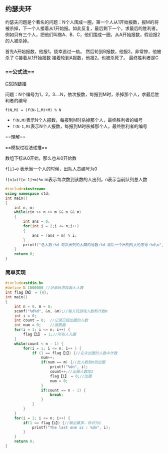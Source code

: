 ## 约瑟夫环

约瑟夫问题是个著名的问题：N个人围成一圈，第一个人从1开始报数，报M的将被杀掉，下一个人接着从1开始报。如此反复，最后剩下一个，求最后的胜利者。
例如只有三个人，把他们叫做A、B、C，他们围成一圈，从A开始报数，假设报2的人被杀掉。

首先A开始报数，他报1。侥幸逃过一劫。
然后轮到B报数，他报2。非常惨，他被杀了
C接着从1开始报数
接着轮到A报数，他报2。也被杀死了。
最终胜利者是C



### ==公式法==

<a href="https://blog.csdn.net/u011500062/article/details/72855826">CSDN链接</a>

问题：N个编号为1，2，3....N，依次报数，每报到M时，杀掉那个人，求最后胜利者的编号

`f(N,M) = (f(N-1,M)+M) % N  `

- `f(N,M)`表示N个人报数，每报到M时杀掉那个人，最终胜利者的编号
- `f(N-1,M)`表示N个人报数，每报到M时杀掉那个人，最终胜利者的编号



==理解==







==模拟过程法递推==

数组下标从0开始，那么也从0开始数

`f[1]=0`   表示当一个人的时候，出队人员编号为0

`f[n]=(f[n-1]+m)%n` 	m表示每次数到该数的人出列，n表示当前队列总人数

```c++
#include<iostream>
using namespace std;
int main()
{
    int n, m;
    while(cin >> n >> m && n && m)
    {
        int ans = 0;
        for(int i = 2;i <= n;i++)
        {
            ans = (ans + m) % i;
        }
        printf("总人数:%d 每次出列的人喊的号数:%d 最后一个出列的人的序号:%d\n",n,m,ans+1); // ans是从0开始的 ans + 1
    }
    return 0;
}
```

 

### 简单实现



```c++
#include<stdio.h>
#define N 1000000 //记录玩游戏最大人数
int flag【N】 = {0};
int main()
{
    int n = 0, m = 0;
    scanf("%d%d", &n, &m);//输入玩游戏人数和计数m
    int i = 0;
    int count = 0;  //记录已经出圈的人数
    int num = 0;    //报数器
    for(i = 1; i <= n; i++) {
        flag【i】 = 1;//所有人入圈
    }
    while(count < n - 1) {
        for(i = 1; i <= n; i++ ) {
            if (1 == flag【i】) {//在未出圈的人数中计数
                num++;
                if(num == m) {//此人数到m则出圈
                    printf("%dn", i);
                    count++;//出圈人数加1
                    flag【i】 = 0;//出圈
                    num = 0;
                }
                if(count == n - 1) {
                    break;
                }
            }
        }
    }
    for(i = 1; i <= n; i++) {
        if(1 == flag【i】) {//输出赢家，标识为1
            printf("The last one is : %dn", i);
        }
    }
    return 0;
}
```

